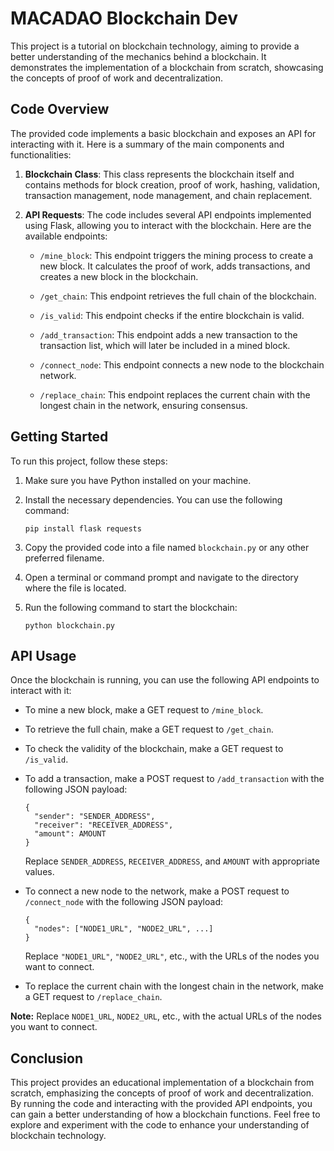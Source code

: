 # MACADAO Blockchain Dev

This project is a tutorial on blockchain technology, aiming to provide a better understanding of the mechanics behind a blockchain. It demonstrates the implementation of a blockchain from scratch, showcasing the concepts of proof of work and decentralization.

## Code Overview

The provided code implements a basic blockchain and exposes an API for interacting with it. Here is a summary of the main components and functionalities:

1. **Blockchain Class**: This class represents the blockchain itself and contains methods for block creation, proof of work, hashing, validation, transaction management, node management, and chain replacement.

2. **API Requests**: The code includes several API endpoints implemented using Flask, allowing you to interact with the blockchain. Here are the available endpoints:

   - `/mine_block`: This endpoint triggers the mining process to create a new block. It calculates the proof of work, adds transactions, and creates a new block in the blockchain.

   - `/get_chain`: This endpoint retrieves the full chain of the blockchain.

   - `/is_valid`: This endpoint checks if the entire blockchain is valid.

   - `/add_transaction`: This endpoint adds a new transaction to the transaction list, which will later be included in a mined block.

   - `/connect_node`: This endpoint connects a new node to the blockchain network.

   - `/replace_chain`: This endpoint replaces the current chain with the longest chain in the network, ensuring consensus.

## Getting Started

To run this project, follow these steps:

1. Make sure you have Python installed on your machine.

2. Install the necessary dependencies. You can use the following command:
   ```
   pip install flask requests
   ```

3. Copy the provided code into a file named `blockchain.py` or any other preferred filename.

4. Open a terminal or command prompt and navigate to the directory where the file is located.

5. Run the following command to start the blockchain:
   ```
   python blockchain.py
   ```

## API Usage

Once the blockchain is running, you can use the following API endpoints to interact with it:

- To mine a new block, make a GET request to `/mine_block`.

- To retrieve the full chain, make a GET request to `/get_chain`.

- To check the validity of the blockchain, make a GET request to `/is_valid`.

- To add a transaction, make a POST request to `/add_transaction` with the following JSON payload:
  ```
  {
    "sender": "SENDER_ADDRESS",
    "receiver": "RECEIVER_ADDRESS",
    "amount": AMOUNT
  }
  ```
  Replace `SENDER_ADDRESS`, `RECEIVER_ADDRESS`, and `AMOUNT` with appropriate values.

- To connect a new node to the network, make a POST request to `/connect_node` with the following JSON payload:
  ```
  {
    "nodes": ["NODE1_URL", "NODE2_URL", ...]
  }
  ```
  Replace `"NODE1_URL"`, `"NODE2_URL"`, etc., with the URLs of the nodes you want to connect.

- To replace the current chain with the longest chain in the network, make a GET request to `/replace_chain`.

**Note:** Replace `NODE1_URL`, `NODE2_URL`, etc., with the actual URLs of the nodes you want to connect.

## Conclusion

This project provides an educational implementation of a blockchain from scratch, emphasizing the concepts of proof of work and decentralization. By running the code and interacting with the provided API endpoints, you can gain a better understanding of how a blockchain functions. Feel free to explore and experiment with the code to enhance your understanding of blockchain technology.
